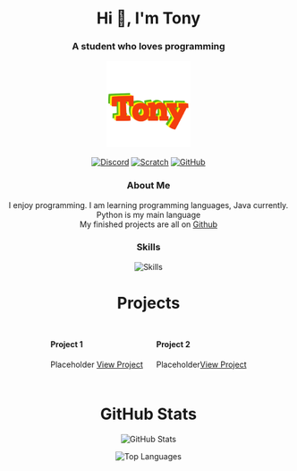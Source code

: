 <!-- Header Section -->
<h1 align="center">Hi 👋, I'm Tony</h1>
<h3 align="center">A student who loves programming</h3>

<!-- Profile Image -->
<p align="center">
  <img src="https://github.com/Tony14261/Tony14261/blob/main/Tony%20Logo.png" alt="Profile Image" width="150" />
</p>

<!-- Social Links -->
<p align="center">
  <a href="" target="blank"><img align="center" src="https://img.shields.io/badge/-Discord-blue?style=for-the-badge&logo=discord&logoColor=white" alt="Discord" /></a>
  <a href="https://scratch.mit.edu/users/Scratch_Tony_14261" target="blank"><img align="center" src="https://img.shields.io/badge/-Scratch-orange?style=for-the-badge&logo=scratch&logoColor=white" alt="Scratch" /></a>
  <a href="https://github.com/Tony14261" target="blank"><img align="center" src="https://img.shields.io/badge/-GitHub-black?style=for-the-badge&logo=github&logoColor=white" alt="GitHub" /></a>
</p>

<!-- About Section -->
<h3 align="center">About Me</h3>
<p align="center">
  I enjoy programming. I am learning programming languages, Java currently. Python is my main language<br>
  My finished projects are all on <a href="https://github.com/Tony14261?tab=repositories">Github</a>
</p>

<!-- Skills Section -->
<h3 align="center">Skills</h3>
<!--
<p align="center">
  <img src="https://img.shields.io/badge/-HTML5-E34F26?style=for-the-badge&logo=html5&logoColor=white" alt="HTML5" />
  <img src="https://img.shields.io/badge/-CSS3-1572B6?style=for-the-badge&logo=css3&logoColor=white" alt="CSS3" />
  <img src="https://img.shields.io/badge/-JavaScript-F7DF1E?style=for-the-badge&logo=javascript&logoColor=black" alt="JavaScript" />
  <img src="https://img.shields.io/badge/-React-61DAFB?style=for-the-badge&logo=react&logoColor=black" alt="React" />
  <img src="https://img.shields.io/badge/-Node.js-339933?style=for-the-badge&logo=node.js&logoColor=white" alt="Node.js" />
</p>
-->
<p align="center">
  <img src="https://skillicons.dev/icons?i=py" alt="Skills"/>
</p>
<!-- Projects Section -->
<h1 align="center">Projects</h1>
<div align="center">
  <!-- Project 1 -->
  <div style="display: inline-block; margin: 10px; text-align: left;">
    <h4>Project 1</h4>
    <p>Placeholder <a href="https://github.com/your-username/project1" target="blank">View Project</a></p>
  </div>
  <!-- Project 2 -->
  <div style="display: inline-block; margin: 10px; text-align: left;">
    <h4>Project 2</h4>
    <p>Placeholder<a href="https://github.com/your-username/project2" target="blank">View Project</a></p>
  </div>
</div>

<!-- GitHub Stats Section -->
<h1 align="center">GitHub Stats</h1>
<p align="center">
  <img src="https://github-readme-stats.vercel.app/api?username=Tony14261&show_icons=true&theme=radical" alt="GitHub Stats" />
<p align="center">
  <img src="https://github-readme-stats.vercel.app/api/top-langs?username=Tony14261&layout=compact&theme=radical" alt="Top Languages" />
</p>

<!-- Footer Section
<h3 align="center">Connect with me</h3>
<p align="center">
  <a href="mailto:your-email@example.com" target="blank"><img align="center" src="https://img.shields.io/badge/-Email-D14836?style=for-the-badge&logo=gmail&logoColor=white" alt="Email" /></a>
</p>
-->
